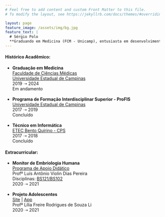 ```yaml
---
# Feel free to add content and custom Front Matter to this file.
# To modify the layout, see https://jekyllrb.com/docs/themes/#overriding-theme-defaults

layout: page
feature_image: /assets/img/bg.jpg
feature_text: |
  # Sérgio Polo
  **Graduando em Medicina (FCM - Unicamp), entusiasta em desenvolvimento Android e apaixonado por tecnologia.**
---
```

#### Histórico Acadêmico:

- **Graduação em Medicina**  
[Faculdade de Ciências Médicas](https://fcm.unicamp.br)  
[Universidade Estadual de Campinas](https://www.unicamp.br)  
2019 ➝ 2024  
Em andamento
<br/><br/>
- **Programa de Formação Interdisciplinar Superior - ProFIS**  
[Universidade Estadual de Campinas](https://www.unicamp.br)  
2017 ➝ 2019  
Concluído
<br/><br/>
- **Técnico em Informática**  
[ETEC Bento Quirino - CPS](https://etecbentoquirino.com.br/new/)  
2017 ➝ 2018   
Concluído

#### Extracurricular:

- **Monitor de Embriologia Humana**  
[Programa de Apoio Didático](https://www.prg.unicamp.br/graduacao/pad/)  
Profº Luís Antônio Violin Dias Pereira  
Disciplinas: [BS121/BS102](https://www.dac.unicamp.br/portal/caderno-de-horarios/2021/1/S/G/IB/BS102)  
2020 ➝ 2021
<br/><br/>
- **Projeto Adolescentes**  
[Site](https://www.fcm.unicamp.br/adolescentes/) | [App](https://play.google.com/store/apps/details?id=com.nrgbrainn.adolescentes)    
Profª Lília Freire Rodrigues de Souza Li  
2020 ➝ 2021
